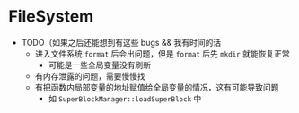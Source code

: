 # FileSystem

* TODO（如果之后还能想到有这些 bugs && 我有时间的话
    * 进入文件系统 `format` 后会出问题，但是 `format` 后先 `mkdir` 就能恢复正常
        * 可能是一些全局变量没有刷新
    * 有内存泄露的问题，需要慢慢找
    * 有把函数内局部变量的地址赋值给全局变量的情况，这有可能导致问题 
        * 如 `SuperBlockManager::loadSuperBlock` 中
    
